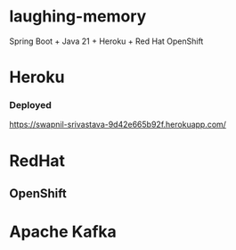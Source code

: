 # laughing-memory
Spring Boot + Java 21 + Heroku + Red Hat OpenShift


# Heroku

### Deployed
https://swapnil-srivastava-9d42e665b92f.herokuapp.com/

# RedHat
## OpenShift


# Apache Kafka
